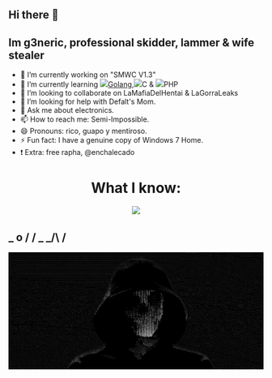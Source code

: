 ## Hi there 👋

## Im g3neric, professional skidder, lammer & wife stealer

- 🔭 I’m currently working on "SMWC V1.3"
- 🌱 I’m currently learning <a href="https://skillicons.dev"><img src="https://skillicons.dev/icons?i=golang" style="width: 1%;" />Golang</a>,<img src="https://skillicons.dev/icons?i=c" style="width: 1%;" />C </a> & <img src="https://skillicons.dev/icons?i=php" style="width: 1%;" />PHP</a>
- 👯 I’m looking to collaborate on LaMafiaDelHentai & LaGorraLeaks
- 🤔 I’m looking for help with Defalt's Mom.
- 💬 Ask me about electronics.
- 📫 How to reach me: Semi-Impossible.
- 😄 Pronouns: rico, guapo y mentiroso.
- ⚡ Fun fact: I have a genuine copy of Windows 7 Home. 
- ❗️  Extra: free rapha, @enchalecado

<h1 align="center">What I know:</h1>
<p align="center">
  <a href="https://skillicons.dev">
    <img src="https://skillicons.dev/icons?i=html,css,js,bash,python" />
  </a>
</p>


##  _ o / / \_ _/\   /

![](g3n.jpg)
